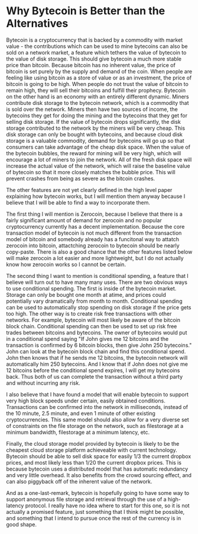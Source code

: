 Why Bytecoin is Better than the Alternatives
============================================

Bytecoin is a cryptocurrency that is backed by a commodity with market value - the contributions which can be used to mine bytecoins can also be sold on a network market, a feature which tethers the value of bytecoin to the value of disk storage. This should give bytecoin a much more stable price than bitcoin. Because bitcoin has no inherent value, the price of bitcoin is set purely by the supply and demand of the coin. When people are feeling like using bitcoin as a store of value or as an investment, the price of bitcoin is going to be high. When people do not trust the value of bitcoin to remain high, they will sell their bitcoins and fulfill their prophecy. Bytecoin on the other hand is an economy with an entirely different dynamic. Miners contribute disk storage to the bytecoin network, which is a commodity that is sold over the network. Miners then have two sources of income, the bytecoins they get for doing the mining and the bytecoins that they get for selling disk storage. If the value of bytecoin drops significantly, the disk storage contributed to the network by the miners will be very cheap. This disk storage can only be bought with bytecoins, and because cloud disk storage is a valuable commodity, demand for bytecoins will go up so that consumers can take advantage of the cheap disk space. When the value of the bytecoin bubbles, the reward for mining will be very high, which will encourage a lot of miners to join the network. All of the fresh disk space will increase the actual value of the network, which will raise the baseline value of bytecoin so that it more closely matches the bubble price. This will prevent crashes from being as severe as the bitcoin crashes.

The other features are not yet clearly defined in the high level paper explaining how bytecoin works, but I will mention them anyway because I believe that I will be able to find a way to incorporate them.

The first thing I will mention is Zerocoin, because I believe that there is a fairly significant amount of demand for zerocoin and no popular cryptocurrency currently has a decent implementation. Because the core transaction model of bytecoin is not much different from the transaction model of bitcoin and somebody already has a funcitonal way to attatch zerocoin into bitcoin, attactching zerocoin to bytecoin should be nearly copy-paste. There is also a good chance that the other features listed below will make zerocoin a lot easier and more lightweight, but I do not actually know how zerocoin works so I cannot be certain.

The second thing I want to mention is conditional spending, a feature that I believe will turn out to have many many uses. There are two obvious ways to use conditional spending. The first is inside of the bytecoin market. Storage can only be bought one month at atime, and prices could potentially vary dramatically from month to month. Conditional spending can be used to automatically stop spending on disk storage if the price gets too high. The other way is to create risk free transactions with other networks. For example, bytecoin will most likely be aware of the bitcoin block chain. Conditional spending can then be used to set up risk free trades between bitcoins and bytecoins. The owner of bytecoins would put in a conditional spend saying "If John gives me 12 bitcoins and the transaction is confirmed by 6 bitcoin blocks, then give John 250 bytecoins." John can look at the bytecoin block chain and find this conditional spend. John then knows that if he sends me 12 bitcoins, the bytecoin network will automatically him 250 bytecoins. And I know that if John does not give me 12 bitcoins before the conditional spend expires, I will get my bytecoins back. Thus both of us can complete the transaction without a third party and without incurring any risk.

I also believe that I have found a model that will enable bytecoin to support very high block speeds under certain, easily obtained conditions. Transactions can be confirmed into the network in milliseconds, instead of the 10 minute, 2.5 minute, and even 1 minute of other existing cryptocurrencies. This same model should also allow for a very diverse set of constraints on the file storage on the network, such as filestorage at a minimum bandwidth, filestorage at a minimum latency, etc.

Finally, the cloud storage model provided by bytecoin is likely to be the cheapest cloud storage platform achieveable with current technology. Bytecoin should be able to sell disk space for easily 1/3 the current dropbox prices, and most likely less than 1/20 the current dropbox prices. This is because bytecoin uses a distributed model that has automatic redundancy and very little overhead. It also benefits from the crowd sourcing effect, and can also piggyback off of the inherent value of the network.

And as a one-last-remark, bytecoin is hopefully going to have some way to support anonymous file storage and retrieval through the use of a high-latency protocol. I really have no idea where to start for this one, so it is not actually a promised feature, just something that I think might be possible, and something that I intend to pursue once the rest of the currency is in good shape.
